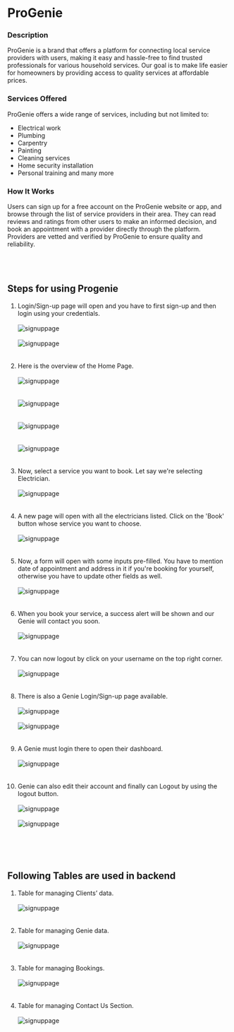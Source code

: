 # ProGenie

### Description
ProGenie is a brand that offers a platform for connecting local service providers with users, making it easy and hassle-free to find trusted professionals for various household services. Our goal is to make life easier for homeowners by providing access to quality services at affordable prices.

### Services Offered
ProGenie offers a wide range of services, including but not limited to:
-	Electrical work
-	Plumbing
-	Carpentry
-	Painting
-	Cleaning services
-	Home security installation
-	Personal training and many more

### How It Works
Users can sign up for a free account on the ProGenie website or app, and browse through the list of service providers in their area. They can read reviews and ratings from other users to make an informed decision, and book an appointment with a provider directly through the platform. Providers are vetted and verified by ProGenie to ensure quality and reliability.
<br><br><br><br>
## Steps for using Progenie
1.	 Login/Sign-up page will open and you have to first sign-up and then login using your credentials.<br><br>
    ![signuppage](/screenshots/1.png)
    <br><br>
    ![signuppage](/screenshots/2.png)
    <br><br><br>
3.	Here is the overview of the Home Page.<br><br>
    ![signuppage](/screenshots/3.png)
    <br><br><br>
    ![signuppage](/screenshots/4.png)
    <br><br><br>
    ![signuppage](/screenshots/5.png)
    <br><br><br>
    ![signuppage](/screenshots/6.png)
    <br><br><br>
3.	Now, select a service you want to book. Let say we're selecting Electrician.<br><br>
    ![signuppage](/screenshots/7.png)
    <br><br><br>
4.	A new page will open with all the electricians listed. Click on the 'Book' button whose service you want to choose.<br><br>
    ![signuppage](/screenshots/8.png)
    <br><br><br>
5.	Now, a form will open with some inputs pre-filled. You have to mention date of appointment and address in it if you're booking for yourself, otherwise you have to update other fields as well.<br><br>
    ![signuppage](/screenshots/9.png)
    <br><br><br>
6.	When you book your service, a success alert will be shown and our Genie will contact you soon.<br><br>
    ![signuppage](/screenshots/10.png)
    <br><br><br>
7.	You can now logout by click on your username on the top right corner.<br><br>
    ![signuppage](/screenshots/11.png)
    <br><br><br>
8.	There is also a Genie Login/Sign-up page available.<br><br>
    ![signuppage](/screenshots/12.png)
    <br><br>
    ![signuppage](/screenshots/13.png)
    <br><br><br>
9.	A Genie must login there to open their dashboard.<br><br>
    ![signuppage](/screenshots/14.png)
    <br><br><br>
10.	Genie can also edit their account and finally can Logout by using the logout button.<br><br>
    ![signuppage](/screenshots/15.png)
    <br><br>
    ![signuppage](/screenshots/16.png)
    <br><br><br><br><br>
## Following Tables are used in backend

1.	Table for managing Clients’ data.<br><br>
    ![signuppage](/screenshots/t1.png)
    <br><br><br>
2.	Table for managing Genie data.<br><br>
    ![signuppage](/screenshots/t2.png)
    <br><br><br>
3.	Table for managing Bookings.<br><br>
    ![signuppage](/screenshots/t3.png)
    <br><br><br>
4.	Table for managing Contact Us Section.<br><br>
    ![signuppage](/screenshots/t4.png)
    <br><br><br>
